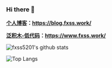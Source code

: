 ### Hi there 👋

<!--
**fxss5201/fxss5201** is a ✨ _special_ ✨ repository because its `README.md` (this file) appears on your GitHub profile.

Here are some ideas to get you started:

- 🔭 I’m currently working on ...
- 🌱 I’m currently learning ...
- 👯 I’m looking to collaborate on ...
- 🤔 I’m looking for help with ...
- 💬 Ask me about ...
- 📫 How to reach me: ...
- 😄 Pronouns: ...
- ⚡ Fun fact: ...
-->

**[个人博客](https://blog.fxss.work/)：<https://blog.fxss.work/>**

**[泛积木-低代码](https://www.fxss.work/)：<https://www.fxss.work/>**

![fxss5201's github stats](https://github-readme-stats.vercel.app/api?username=fxss5201&show_icons=true&include_all_commits=true)

![Top Langs](https://github-readme-stats.vercel.app/api/top-langs/?username=fxss5201&layout=compact)
